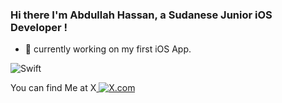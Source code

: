 ### Hi there I'm Abdullah Hassan, a Sudanese Junior iOS Developer !


- 🔭 currently working on my first iOS App.
<img alt = "Swift" src = "https://img.shields.io/badge/Swift-FA7343?style=for-the-badge&logo=swift&logoColor=white"/>

You can find Me at X<a href="https://twitter.com/iAddallah_">
        <img src="https://upload.wikimedia.org/wikipedia/commons/5/57/X_logo_2023_%28white%29.png" alt="X.com">
    </a>

<!--
**Addallah/Addallah** is a ✨ _special_ ✨ repository because its `README.md` (this file) appears on your GitHub profile.

Here are some ideas to get you started:

- 🔭 I’m currently working on ...
- 🌱 I’m currently learning ...
- 👯 I’m looking to collaborate on ...
- 🤔 I’m looking for help with ...
- 💬 Ask me about ...
- 📫 How to reach me: ...
- ⚡ Fun fact: ...
-->
